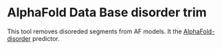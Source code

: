 # AlphaFold Data Base disorder trim

This tool removes disoreded segments from AF models. It the [AlphaFold-disorder](https://github.com/BioComputingUP/AlphaFold-disorder) predictor.
